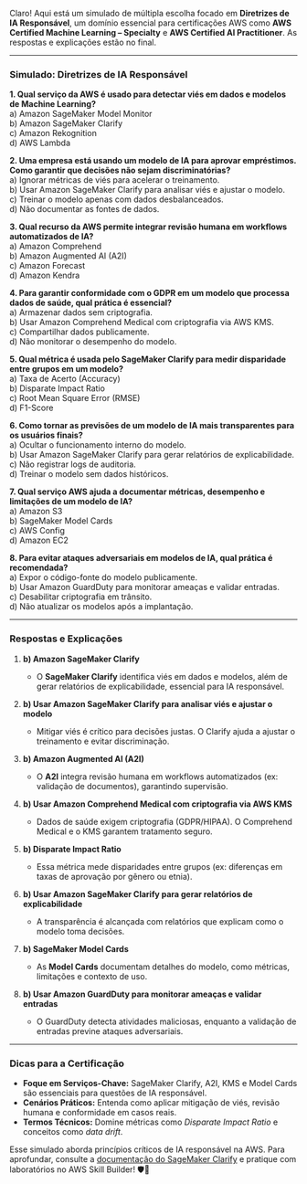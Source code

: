 Claro! Aqui está um simulado de múltipla escolha focado em **Diretrizes de IA Responsável**, um domínio essencial para certificações AWS como **AWS Certified Machine Learning – Specialty** e **AWS Certified AI Practitioner**. As respostas e explicações estão no final.  

---

### **Simulado: Diretrizes de IA Responsável**  
**1. Qual serviço da AWS é usado para detectar viés em dados e modelos de Machine Learning?**  
a) Amazon SageMaker Model Monitor  
b) Amazon SageMaker Clarify  
c) Amazon Rekognition  
d) AWS Lambda  

**2. Uma empresa está usando um modelo de IA para aprovar empréstimos. Como garantir que decisões não sejam discriminatórias?**  
a) Ignorar métricas de viés para acelerar o treinamento.  
b) Usar Amazon SageMaker Clarify para analisar viés e ajustar o modelo.  
c) Treinar o modelo apenas com dados desbalanceados.  
d) Não documentar as fontes de dados.  

**3. Qual recurso da AWS permite integrar revisão humana em workflows automatizados de IA?**  
a) Amazon Comprehend  
b) Amazon Augmented AI (A2I)  
c) Amazon Forecast  
d) Amazon Kendra  

**4. Para garantir conformidade com o GDPR em um modelo que processa dados de saúde, qual prática é essencial?**  
a) Armazenar dados sem criptografia.  
b) Usar Amazon Comprehend Medical com criptografia via AWS KMS.  
c) Compartilhar dados publicamente.  
d) Não monitorar o desempenho do modelo.  

**5. Qual métrica é usada pelo SageMaker Clarify para medir disparidade entre grupos em um modelo?**  
a) Taxa de Acerto (Accuracy)  
b) Disparate Impact Ratio  
c) Root Mean Square Error (RMSE)  
d) F1-Score  

**6. Como tornar as previsões de um modelo de IA mais transparentes para os usuários finais?**  
a) Ocultar o funcionamento interno do modelo.  
b) Usar Amazon SageMaker Clarify para gerar relatórios de explicabilidade.  
c) Não registrar logs de auditoria.  
d) Treinar o modelo sem dados históricos.  

**7. Qual serviço AWS ajuda a documentar métricas, desempenho e limitações de um modelo de IA?**  
a) Amazon S3  
b) SageMaker Model Cards  
c) AWS Config  
d) Amazon EC2  

**8. Para evitar ataques adversariais em modelos de IA, qual prática é recomendada?**  
a) Expor o código-fonte do modelo publicamente.  
b) Usar Amazon GuardDuty para monitorar ameaças e validar entradas.  
c) Desabilitar criptografia em trânsito.  
d) Não atualizar os modelos após a implantação.  

---

### **Respostas e Explicações**  
1. **b) Amazon SageMaker Clarify**  
   - O **SageMaker Clarify** identifica viés em dados e modelos, além de gerar relatórios de explicabilidade, essencial para IA responsável.  

2. **b) Usar Amazon SageMaker Clarify para analisar viés e ajustar o modelo**  
   - Mitigar viés é crítico para decisões justas. O Clarify ajuda a ajustar o treinamento e evitar discriminação.  

3. **b) Amazon Augmented AI (A2I)**  
   - O **A2I** integra revisão humana em workflows automatizados (ex: validação de documentos), garantindo supervisão.  

4. **b) Usar Amazon Comprehend Medical com criptografia via AWS KMS**  
   - Dados de saúde exigem criptografia (GDPR/HIPAA). O Comprehend Medical e o KMS garantem tratamento seguro.  

5. **b) Disparate Impact Ratio**  
   - Essa métrica mede disparidades entre grupos (ex: diferenças em taxas de aprovação por gênero ou etnia).  

6. **b) Usar Amazon SageMaker Clarify para gerar relatórios de explicabilidade**  
   - A transparência é alcançada com relatórios que explicam como o modelo toma decisões.  

7. **b) SageMaker Model Cards**  
   - As **Model Cards** documentam detalhes do modelo, como métricas, limitações e contexto de uso.  

8. **b) Usar Amazon GuardDuty para monitorar ameaças e validar entradas**  
   - O GuardDuty detecta atividades maliciosas, enquanto a validação de entradas previne ataques adversariais.  

---

### **Dicas para a Certificação**  
- **Foque em Serviços-Chave:** SageMaker Clarify, A2I, KMS e Model Cards são essenciais para questões de IA responsável.  
- **Cenários Práticos:** Entenda como aplicar mitigação de viés, revisão humana e conformidade em casos reais.  
- **Termos Técnicos:** Domine métricas como *Disparate Impact Ratio* e conceitos como *data drift*.  

Esse simulado aborda princípios críticos de IA responsável na AWS. Para aprofundar, consulte a [documentação do SageMaker Clarify](https://docs.aws.amazon.com/sagemaker/latest/dg/clarify.html) e pratique com laboratórios no AWS Skill Builder! 🛡️🤖